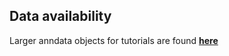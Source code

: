 ## Data availability
Larger anndata objects for tutorials are found **[here](https://drive.google.com/drive/folders/1WQSZeNixUAB1Sm0Xf68ZnSLQXyep936l?usp=sharing)**
